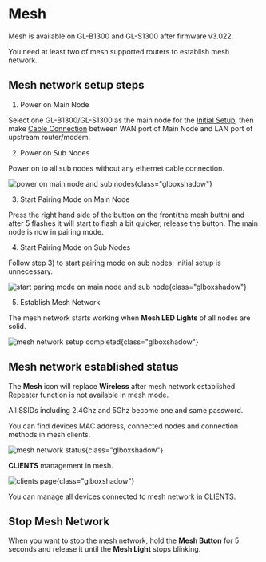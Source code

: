 # Mesh

Mesh is available on GL-B1300 and GL-S1300 after firmware v3.022.

You need at least two of mesh supported routers to establish mesh network.

## Mesh network setup steps

1) Power on Main Node

Select one GL-B1300/GL-S1300 as the main node for the [Initial Setup](../first_time_setup/), then make [Cable Connection](../internet/#1-cable) between WAN port of Main Node and LAN port of upstream router/modem.

2) Power on Sub Nodes

Power on to all sub nodes without any ethernet cable connection.

![power on main node and sub nodes](https://static.gl-inet.com/docs/en/3/setup/gl-b1300/mesh/b1300_mesh_1.jpg){class="glboxshadow"}

3) Start Pairing Mode on Main Node

Press the right hand side of the button on the front(the mesh buttn) and after 5 flashes it will start to flash a bit quicker, release the button. The main node is now in pairing mode.

4) Start Pairing Mode on Sub Nodes

Follow step 3) to start pairing mode on sub nodes; initial setup is unnecessary.

![start paring mode on main node and sub node](https://static.gl-inet.com/docs/en/3/setup/gl-b1300/mesh/b1300_mesh_2.jpg){class="glboxshadow"}

5) Establish Mesh Network

The mesh network starts working when **Mesh LED Lights** of all nodes are solid.

![mesh network setup completed](https://static.gl-inet.com/docs/en/3/setup/gl-b1300/mesh/b1300_mesh_3.jpg){class="glboxshadow"}

## Mesh network established status

The **Mesh** icon will replace **Wireless** after mesh network established. Repeater function is not available in mesh mode.

All SSIDs including 2.4Ghz and 5Ghz become one and same password.

You can find devices MAC address, connected nodes and connection methods in mesh clients.

![mesh network status](https://static.gl-inet.com/docs/en/3/setup/gl-b1300/mesh/mesh.png){class="glboxshadow"}

**CLIENTS** management in mesh.

![clients page](https://static.gl-inet.com/docs/en/3/setup/gl-b1300/clients/mesh-client.png){class="glboxshadow"}

You can manage all devices connected to mesh network in [CLIENTS](../clients/).

## Stop Mesh Network

When you want to stop the mesh network, hold the **Mesh Button** for 5 seconds and release it until the **Mesh Light** stops blinking.
